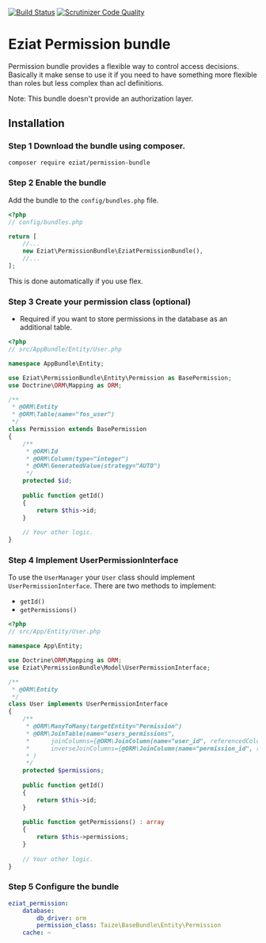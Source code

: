 [![Build Status](https://travis-ci.org/Eziat/PermissionBundle.svg?branch=master)](https://travis-ci.org/Eziat/PermissionBundle)
[![Scrutinizer Code Quality](https://scrutinizer-ci.com/g/Eziat/PermissionBundle/badges/quality-score.png?b=master)](https://scrutinizer-ci.com/g/Eziat/PermissionBundle/?branch=master)

Eziat Permission bundle
=======================
Permission bundle provides a flexible way to control access decisions. 
Basically it make sense to use it if you need to have something more
flexible than roles but less complex than acl definitions.

Note: This bundle doesn't provide an authorization layer. 

Installation
------------

### Step 1 Download the bundle using composer.
```bash
composer require eziat/permission-bundle
```

### Step 2 Enable the bundle
Add the bundle to the `config/bundles.php` file.
```php
<?php
// config/bundles.php

return [
    //...
    new Eziat\PermissionBundle\EziatPermissionBundle(),
    //...
];
```

This is done automatically if you use flex.

### Step 3 Create your permission class (optional)
* Required if you want to store permissions in the database as an additional table.
```php
<?php
// src/AppBundle/Entity/User.php

namespace AppBundle\Entity;

use Eziat\PermissionBundle\Entity\Permission as BasePermission;
use Doctrine\ORM\Mapping as ORM;

/**
 * @ORM\Entity
 * @ORM\Table(name="fos_user")
 */
class Permission extends BasePermission
{
    /**
     * @ORM\Id
     * @ORM\Column(type="integer")
     * @ORM\GeneratedValue(strategy="AUTO")
     */
    protected $id;
    
    public function getId()
    {
        return $this->id;
    }
    
    // Your other logic.
}
```

### Step 4 Implement UserPermissionInterface 
To use the `UserManager` your `User` class should implement `UserPermissionInterface`.
There are two methods to implement:
 * `getId()` 
 * `getPermissions()` 

```php
<?php
// src/App/Entity/User.php

namespace App\Entity;

use Doctrine\ORM\Mapping as ORM;
use Eziat\PermissionBundle\Model\UserPermissionInterface;

/**
 * @ORM\Entity
 */
class User implements UserPermissionInterface
{
    /**
     * @ORM\ManyToMany(targetEntity="Permission")
     * @ORM\JoinTable(name="users_permissions",
     *      joinColumns={@ORM\JoinColumn(name="user_id", referencedColumnName="id")},
     *      inverseJoinColumns={@ORM\JoinColumn(name="permission_id", referencedColumnName="id")}
     * )
     */
    protected $permissions;
    
    public function getId()
    {
        return $this->id;
    }
    
    public function getPermissions() : array
    {
        return $this->permissions;
    }
    
    // Your other logic.
}
```

### Step 5 Configure the bundle
```yaml
eziat_permission:
    database:
        db_driver: orm
        permission_class: Taize\BaseBundle\Entity\Permission
    cache: ~
```
